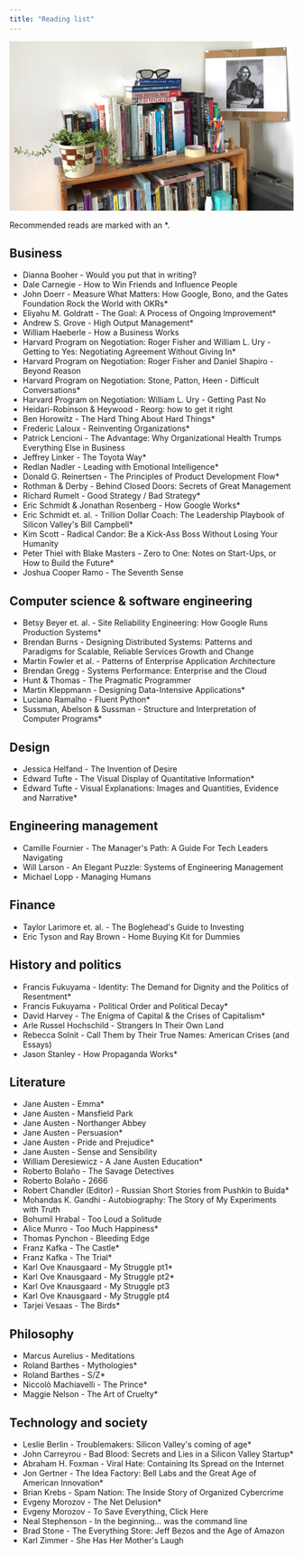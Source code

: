 ```yaml
---
title: "Reading list"
---
```


<div id="image-gallery">
  <img src="/assets/img/bookshelf.jpg">
</div>

Recommended reads are marked with an \*.

## Business
* Dianna Booher - Would you put that in writing?
* Dale Carnegie - How to Win Friends and Influence People
* John Doerr - Measure What Matters: How Google, Bono, and the Gates Foundation Rock the World with OKRs\*
* Eliyahu M. Goldratt - The Goal: A Process of Ongoing Improvement\*
* Andrew S. Grove - High Output Management\*
* William Haeberle - How a Business Works
* Harvard Program on Negotiation: Roger Fisher and William L. Ury - Getting to Yes: Negotiating Agreement Without Giving In\*
* Harvard Program on Negotiation: Roger Fisher and Daniel Shapiro - Beyond Reason
* Harvard Program on Negotiation: Stone, Patton, Heen - Difficult Conversations\*
* Harvard Program on Negotiation: William L. Ury - Getting Past No
* Heidari-Robinson & Heywood - Reorg: how to get it right
* Ben Horowitz - The Hard Thing About Hard Things\*
* Frederic Laloux - Reinventing Organizations\*
* Patrick Lencioni - The Advantage: Why Organizational Health Trumps Everything Else in Business
* Jeffrey Linker - The Toyota Way\*
* Redlan Nadler - Leading with Emotional Intelligence\*
* Donald G. Reinertsen - The Principles of Product Development Flow\*
* Rothman & Derby - Behind Closed Doors: Secrets of Great Management
* Richard Rumelt - Good Strategy / Bad Strategy\*
* Eric Schmidt & Jonathan Rosenberg - How Google Works\*
* Eric Schmidt et. al. - Trillion Dollar Coach: The Leadership Playbook of Silicon Valley's Bill Campbell\*
* Kim Scott - Radical Candor: Be a Kick-Ass Boss Without Losing Your Humanity
* Peter Thiel with Blake Masters - Zero to One: Notes on Start-Ups, or How to Build the Future\*
* Joshua Cooper Ramo - The Seventh Sense

## Computer science & software engineering
* Betsy Beyer et. al. - Site Reliability Engineering: How Google Runs Production Systems\*
* Brendan Burns - Designing Distributed Systems: Patterns and Paradigms for Scalable, Reliable Services
  Growth and Change
* Martin Fowler et al. - Patterns of Enterprise Application Architecture
* Brendan Gregg - Systems Performance: Enterprise and the Cloud
* Hunt & Thomas - The Pragmatic Programmer
* Martin Kleppmann - Designing Data-Intensive Applications\*
* Luciano Ramalho - Fluent Python\*
* Sussman, Abelson & Sussman - Structure and Interpretation of Computer Programs\*

## Design
* Jessica Helfand - The Invention of Desire
* Edward Tufte - The Visual Display of Quantitative Information\*
* Edward Tufte - Visual Explanations: Images and Quantities, Evidence and Narrative\*

## Engineering management
* Camille Fournier - The Manager's Path: A Guide For Tech Leaders Navigating
* Will Larson - An Elegant Puzzle: Systems of Engineering Management
* Michael Lopp - Managing Humans

## Finance
* Taylor Larimore et. al. - The Boglehead's Guide to Investing
* Eric Tyson and Ray Brown - Home Buying Kit for Dummies

## History and politics
* Francis Fukuyama - Identity: The Demand for Dignity and the Politics of Resentment\*
* Francis Fukuyama - Political Order and Political Decay\*
* David Harvey - The Enigma of Capital & the Crises of Capitalism\*
* Arle Russel Hochschild - Strangers In Their Own Land
* Rebecca Solnit - Call Them by Their True Names: American Crises (and Essays)
* Jason Stanley - How Propaganda Works\*

## Literature
* Jane Austen - Emma\*
* Jane Austen - Mansfield Park
* Jane Austen - Northanger Abbey
* Jane Austen - Persuasion\*
* Jane Austen - Pride and Prejudice\*
* Jane Austen - Sense and Sensibility
* William Deresiewicz - A Jane Austen Education\*
* Roberto Bolaño - The Savage Detectives
* Roberto Bolaño - 2666
* Robert Chandler (Editor) - Russian Short Stories from Pushkin to Buida\*
* Mohandas K. Gandhi - Autobiography: The Story of My Experiments with Truth
* Bohumil Hrabal - Too Loud a Solitude
* Alice Munro - Too Much Happiness\*
* Thomas Pynchon - Bleeding Edge
* Franz Kafka - The Castle\*
* Franz Kafka - The Trial\*
* Karl Ove Knausgaard - My Struggle pt1\*
* Karl Ove Knausgaard - My Struggle pt2\*
* Karl Ove Knausgaard - My Struggle pt3
* Karl Ove Knausgaard - My Struggle pt4
* Tarjei Vesaas - The Birds\*

## Philosophy
* Marcus Aurelius - Meditations
* Roland Barthes - Mythologies\*
* Roland Barthes - S/Z\*
* Niccolò Machiavelli - The Prince\*
* Maggie Nelson - The Art of Cruelty\*

## Technology and society
* Leslie Berlin - Troublemakers: Silicon Valley's coming of age\*
* John Carreyrou - Bad Blood: Secrets and Lies in a Silicon Valley Startup\*
* Abraham H. Foxman - Viral Hate: Containing Its Spread on the Internet
* Jon Gertner - The Idea Factory: Bell Labs and the Great Age of American
  Innovation\*
* Brian Krebs - Spam Nation: The Inside Story of Organized Cybercrime
* Evgeny Morozov - The Net Delusion\*
* Evgeny Morozov - To Save Everything, Click Here
* Neal Stephenson - In the beginning... was the command line
* Brad Stone - The Everything Store: Jeff Bezos and the Age of Amazon
* Karl Zimmer - She Has Her Mother's Laugh
